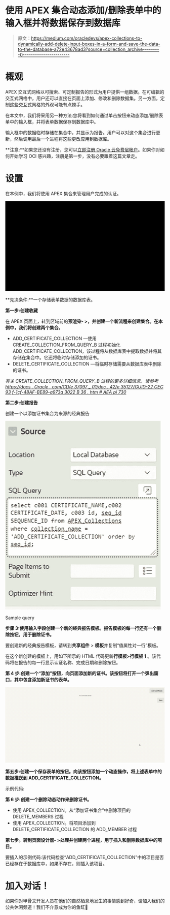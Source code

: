 # 使用 APEX 集合动态添加/删除表单中的输入框并将数据保存到数据库

> 原文：<https://medium.com/oracledevs/apex-collections-to-dynamically-add-delete-input-boxes-in-a-form-and-save-the-data-to-the-database-a72e43678ad3?source=collection_archive---------0----------------------->

# 概观

APEX 交互式网格以可搜索、可定制报告的形式为用户提供一组数据。在可编辑的交互式网格中，用户还可以直接在页面上添加、修改和删除数据集。另一方面，定制这些交互式网格的外观可能有点棘手。

在本文中，我们将采用另一种方法:您将看到如何通过单击按钮来动态添加/删除表单中的输入框，并将表单数据保存到数据库中。

输入框中的数据临时存储在集合中，并显示为报告。用户可以对这个集合进行更新，然后调用最后一个进程将这些更改应用到数据库。

**注意:**如果您还没有注册，您可以[立即注册 Oracle 云免费层帐户](https://signup.cloud.oracle.com/?language=en)。如果你对如何开始学习 OCI 感兴趣，注册是第一步，没有必要跟着这篇文章走。

# 设置

在本例中，我们将使用 APEX 集合来管理用户完成的认证。

![](img/8447482f68a3e6deb084185153572d43.png)

**先决条件:**一个存储表单数据的数据库表。

**第一步:创建收藏**

在 APEX 页面上，转到区域前的**预渲染- >，并创建一个新流程来创建集合。在本例中，我们将创建两个集合。**

*   ADD_CERTIFICATE_COLLECTION —使用 CREATE_COLLECTION_FROM_QUERY_B 过程初始化 ADD_CERTIFICATE_COLLECTION，该过程将从数据库表中提取数据并将其存储在集合中。它还将临时存储添加的证书。
*   DELETE_CERTIFICATE_COLLECTION —将临时存储需要从数据库表中删除的证书。

*有关 CREATE_COLLECTION_FROM_QUERY_B 过程的更多详细信息，请参考*[*https://docs . Oracle . com/CD/e 37097 _ 01/doc . 42/e 35127/GUID-22 CEC 93 f-1cf-48AF-BE89-a973a 3022 B 36 . htm # AEA pi 730*](https://docs.oracle.com/cd/E37097_01/doc.42/e35127/GUID-22CEC93F-1CCF-48AF-BE89-A973A3022B36.htm#AEAPI730)

**第二步:创建报告**

创建一个以添加证书集合为来源的经典报告

![](img/1e950dd108f31a32b545d2e10e63ecea.png)

Sample query

**步骤 3:使用输入字段创建一个新的经典报告模板。报告模板的每一行还有一个删除按钮，用于删除证书。**

要创建新的经典报告模板，请转到**共享组件** > **模板**并复制“值属性对—行”模板。

在这个新创建的模板上，用如下所示的 HTML 代码更新**行模板>行模板** **1** 。该代码将在报告的每一行显示认证名称、完成日期和删除按钮。

**第 4 步:创建一个“添加”按钮，向页面添加新的证书。该按钮将打开一个弹出窗口，其中包含添加新证书的表单。**

![](img/f705eec7fe27d659534b048f8e1037ec.png)

**第五步:创建一个保存表单的按钮。向该按钮添加一个动态操作，将上述表单中的数据推送到 ADD_CERTIFICATE_COLLECTION。**

示例代码:

**第 6 步:创建一个删除动态动作来删除证书。**

*   使用 APEX_COLLECTION。从“添加证书集合”中删除项目的 DELETE_MEMBERS 过程
*   使用 APEX_COLLECTION。将项目添加到 DELETE_CERTIFICATE_COLLECTION 的 ADD_MEMBER 过程

**第七步。转到页面设计器- >处理并创建两个进程，用于插入和删除数据库中的项目。**

要插入的示例代码:该代码检查“ADD_CERTIFICATE_COLLECTION”中的项目是否已经存在于数据库中，如果不存在，则插入该项目。

# 加入对话！

如果你对甲骨文开发人员在他们的自然栖息地发生的事情感到好奇，请加入我们的公共休闲频道！我们不介意成为你的鱼缸🐠